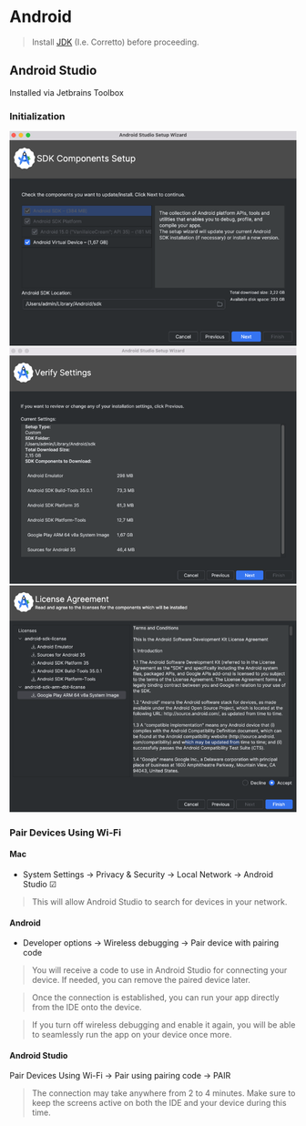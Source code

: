 # Android

> Install [JDK](jdk) (I.e. Corretto) before proceeding.

## Android Studio

Installed via Jetbrains Toolbox

### Initialization

![sdk_setup_location.png](images/sdk_setup_location.png)
![downloaded_sdk_components.png](images/downloaded_sdk_components.png)
![license_agreement.png](images/license_agreement.png)

### Pair Devices Using Wi-Fi

#### Mac

* System Settings -> Privacy & Security -> Local Network -> Android Studio ☑

> This will allow Android Studio to search for devices in your network.

#### Android

* Developer options -> Wireless debugging -> Pair device with pairing code

> You will receive a code to use in Android Studio for connecting your device. If needed, you can remove the paired device later.

> Once the connection is established, you can run your app directly from the IDE onto the device.

> If you turn off wireless debugging and enable it again, you will be able to seamlessly run the app on your device once more.

#### Android Studio

Pair Devices Using Wi-Fi -> Pair using pairing code -> PAIR

> The connection may take anywhere from 2 to 4 minutes. Make sure to keep the screens active on both the IDE and your device during this time.
